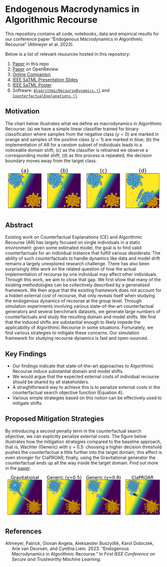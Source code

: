 
# Endogenous Macrodynamics in Algorithmic Recourse

This repository contains all code, notebooks, data and empirical results
for our conference paper “Endogenous Macrodynamics in Algorithmic
Recourse” (Altmeyer et al. 2023).

Below is a list of relevant resources hosted in this repository:

1.  [Paper](paper/paper.pdf) in this repo
2.  [Paper](https://openreview.net/pdf?id=-LFT2YicI9v) on OpenReview
3.  [Online
    Companion](https://www.patalt.org/endogenous-macrodynamics-in-algorithmic-recourse/)
4.  [IEEE SaTML Presentation
    Slides](https://www.patalt.org/content/talks/posts/2023-ieee-satml/presentation.html)
5.  [IEEE SaTML Poster](dev/poster/poster.pdf)
6.  Software:
    [`AlgorithmicRecourseDynamics.jl`](https://github.com/pat-alt/AlgorithmicRecourseDynamics.jl)
    and
    [`CounterfactualExplanations.jl`](https://github.com/pat-alt/CounterfactualExplanations.jl)

## Motivation

The chart below illustrates what we define as macrodynamics in
Algorithmic Recourse: (a) we have a simple linear classifier trained for
binary classification where samples from the negative class (*y* = 0)
are marked in orange and samples of the positive class (*y* = 1) are
marked in blue; (b) the implementation of AR for a random subset of
individuals leads to a noticeable domain shift; (c) as the classifier is
retrained we observe a corresponding model shift; (d) as this process is
repeated, the decision boundary moves away from the target class.

![](paper/www/poc.png)

## Abstract

Existing work on Counterfactual Explanations (CE) and Algorithmic
Recourse (AR) has largely focused on single individuals in a static
environment: given some estimated model, the goal is to find valid
counterfactuals for an individual instance that fulfill various
desiderata. The ability of such counterfactuals to handle dynamics like
data and model drift remains a largely unexplored research challenge.
There has also been surprisingly little work on the related question of
how the actual implementation of recourse by one individual may affect
other individuals. Through this work, we aim to close that gap. We first
show that many of the existing methodologies can be collectively
described by a generalized framework. We then argue that the existing
framework does not account for a hidden external cost of recourse, that
only reveals itself when studying the endogenous dynamics of recourse at
the group level. Through simulation experiments involving various
state-of-the-art counterfactual generators and several benchmark
datasets, we generate large numbers of counterfactuals and study the
resulting domain and model shifts. We find that the induced shifts are
substantial enough to likely impede the applicability of Algorithmic
Recourse in some situations. Fortunately, we find various strategies to
mitigate these concerns. Our simulation framework for studying recourse
dynamics is fast and open-sourced.

## Key Findings

- Our findings indicate that state-of-the-art approaches to Algorithmic
  Recourse induce substantial domain and model shifts.
- We would argue that the expected external costs of individual recourse
  should be shared by all stakeholders.
- A straightforward way to achieve this is to penalize external costs in
  the counterfactual search objective function (Equation 4).
- Various simple strategies based on this notion can be effectively used
  to mitigate shifts.

## Proposed Mitigation Strategies

By introducing a second penalty term in the counterfactual search
objective, we can explicitly penalize external costs. The figure below
illustrates how the mitigation strategies compared to the baseline
approach, that is, Wachter (Generic) with γ = 0.5: choosing a higher
decision threshold pushes the counterfactual a little further into the
target domain; this effect is even stronger for ClaPROAR; finally, using
the Gravitational generator the counterfactual ends up all the way
inside the target domain. Find out more in the [paper](paper/paper.pdf).

![](paper/www/mitigation.png)

## References

<div id="refs" class="references csl-bib-body hanging-indent">

<div id="ref-altmeyer2023endogenous" class="csl-entry">

Altmeyer, Patrick, Giovan Angela, Aleksander Buszydlik, Karol Dobiczek,
Arie van Deursen, and Cynthia Liem. 2023. “Endogenous Macrodynamics in
Algorithmic Recourse.” In *First IEEE Conference on Secure and
Trustworthy Machine Learning*.

</div>

</div>
